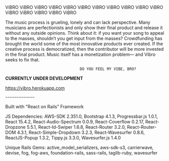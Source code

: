   ViBRO ViBRO ViBRO ViBRO ViBRO ViBRO ViBRO ViBRO ViBRO ViBRO ViBRO ViBRO ViBRO ViBRO ViBRO ViBRO

  The music process is grueling, lonely and can lack perspective. Many musicians are perfectionists and only show their final product and release it without any outside opinions. Think about it: if you want your song to appeal to the masses, shouldn’t you get input from the masses? Crowdfunding has brought the world some of the most innovative products ever created. If the creative process is democratized, then the contributor will be more invested in the final product. Music itself has a monetization problem— and Vibro seeks to fix that.
  
  
                                     DO YOU FEEL MY VIBE, BRO? 

**CURRENTLY UNDER DEVELOPMENT**

https://vibro.herokuapp.com

    ~~~~~~~~~~~~~

Built with "React on Rails" Framework

JS Dependencies: AWS-SDK 2.351.0,
                 Bootstrap 4.1.3, 
                 Progressbar.js 1.0.1, 
                 React 15.4.2,
                 React-Audio-Spectrum 0.0.9,
                 React-Coverflow 0.2.17,
                 React-Dropzone 5.5.1, 
                 React-Id-Swiper 1.6.8,
                 React-Router 3.2.0,
                 React-Router-DOM 4.3.1,
                 React-Simple-Dropdown 3.2.3,
                 React-Wavesurfer 0.8.6,
                 ReactJS-Popup 1.3.2,
                 Tippy.js 3.3.0,
                 Wavesurfer.js 1.4.0
                 
Unique Rails Gems: active_model_serializers, 
                   aws-sdk-s3, 
                   carrierwave, 
                   devise, 
                   fog, 
                   fog-aws, 
                   foundation-rails,
                   sass-rails,
                   taglib-ruby,
                   wavesurfer
